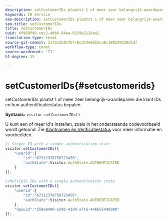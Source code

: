 ```yaml
---
description: setCustomerIDs plaatst 1 of meer zeer belangrijk-waardeparen die klant IDs en hun authentificatiestatus bepalen.
keywords: ID Service
seo-description: setCustomerIDs plaatst 1 of meer zeer belangrijk-waardeparen die klant IDs en hun authentificatiestatus bepalen.
seo-title: setCustomerIDs
title: setCustomerIDs
uuid: 4f960f98-cec2-4db6-84ea-0259e2128ea2
translation-type: tm+mt
source-git-commit: 21fb12b817b7c8cd34e6022ca6c188229228d1df
workflow-type: tm+mt
source-wordcount: '71'
ht-degree: 1%

---
```



# setCustomerIDs{#setcustomerids}

setCustomerIDs plaatst 1 of meer zeer belangrijk-waardeparen die klant IDs en hun authentificatiestatus bepalen.

**Syntaxis:** `visitor.setCustomerIDs()`

U kunt een of meer id&#39;s instellen, zoals in het onderstaande codevoorbeeld wordt getoond. Zie [Klantnamen en Verificatiestatus](../../reference/authenticated-state.md) voor meer informatie en voorbeelden.

```js
// Single ID with a single authentication state 
visitor.setCustomerIDs({ 
    "userid":{ 
        "id":"67312378756723456", 
        "authState":Visitor.AuthState.AUTHENTICATED 
    } 
}); 
 
//Multiple IDs with a single authentication state 
visitor.setCustomerIDs({ 
    "userid":{ 
        "id":"67312378756723456", 
        "authState":Visitor.AuthState.AUTHENTICATED 
    }, 
    "dpuuid":"550e8400-e29b-41d4-a716-446655440000" 
});
```

